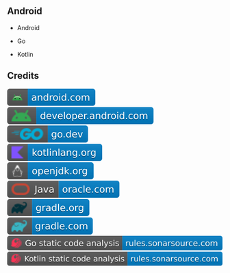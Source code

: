 Android
-------

- Android

- Go

- Kotlin

Credits
-------
[![image](
Credits/android.com.svg)](https://android.com/)  
[![image](
Credits/developer.android.com.svg)](https://developer.android.com/)  
[![image](
Credits/go.dev.svg)](https://go.dev/)<!--[![image](
Credits/flutter.dev.svg)](https://flutter.dev/)-->  
[![image](
Credits/kotlinlang.org.svg)](https://kotlinlang.org/)  
[![image](
Credits/openjdk.org.svg)](https://openjdk.org/)  
[![image](
Credits/Java-oracle.com.svg)](https://oracle.com/java/)  
[![image](
Credits/gradle.org.svg)](https://gradle.org/)  
[![image](
Credits/gradle.com.svg)](https://gradle.com/)  
[![image](
Credits/Go-static-code-analysis-rules.sonarsource.com.svg)](https://rules.sonarsource.com/go/)  
[![image](
Credits/Kotlin-static-code-analysis-rules.sonarsource.com.svg)](https://rules.sonarsource.com/kotlin/)